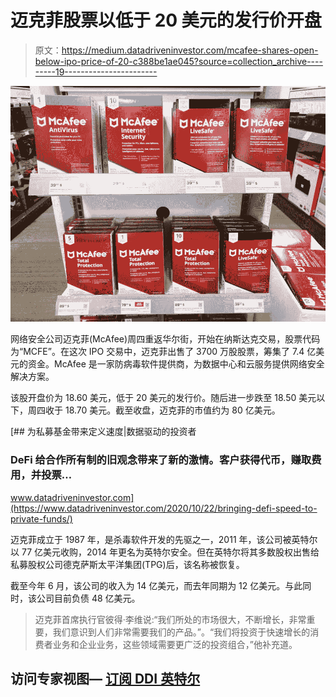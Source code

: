 # 迈克菲股票以低于 20 美元的发行价开盘

> 原文：<https://medium.datadriveninvestor.com/mcafee-shares-open-below-ipo-price-of-20-c388be1ae045?source=collection_archive---------19----------------------->

![](img/a9ba4d6feaaaaa4f0b5a3a0e3cf45eaa.png)

网络安全公司迈克菲(McAfee)周四重返华尔街，开始在纳斯达克交易，股票代码为“MCFE”。在这次 IPO 交易中，迈克菲出售了 3700 万股股票，筹集了 7.4 亿美元的资金。McAfee 是一家防病毒软件提供商，为数据中心和云服务提供网络安全解决方案。

该股开盘价为 18.60 美元，低于 20 美元的发行价。随后进一步跌至 18.50 美元以下，周四收于 18.70 美元。截至收盘，迈克菲的市值约为 80 亿美元。

[](https://www.datadriveninvestor.com/2020/10/22/bringing-defi-speed-to-private-funds/) [## 为私募基金带来定义速度|数据驱动的投资者

### DeFi 给合作所有制的旧观念带来了新的激情。客户获得代币，赚取费用，并投票…

www.datadriveninvestor.com](https://www.datadriveninvestor.com/2020/10/22/bringing-defi-speed-to-private-funds/) 

迈克菲成立于 1987 年，是杀毒软件开发的先驱之一，2011 年，该公司被英特尔以 77 亿美元收购，2014 年更名为英特尔安全。但在英特尔将其多数股权出售给私募股权公司德克萨斯太平洋集团(TPG)后，该名称被恢复。

截至今年 6 月，该公司的收入为 14 亿美元，而去年同期为 12 亿美元。与此同时，该公司目前负债 48 亿美元。

> 迈克菲首席执行官彼得·李维说:“我们所处的市场很大，不断增长，非常重要，我们意识到人们非常需要我们的产品。”。“我们将投资于快速增长的消费者业务和企业业务，这些领域需要更广泛的投资组合，”他补充道。

## 访问专家视图— [订阅 DDI 英特尔](https://datadriveninvestor.com/ddi-intel)